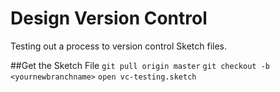 # Design Version Control
Testing out a process to version control Sketch files.

##Get the Sketch File
```git pull origin master```
```git checkout -b <yournewbranchname>```
```open vc-testing.sketch```

